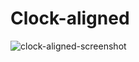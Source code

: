 # Clock-aligned
![clock-aligned-screenshot](https://cloud.githubusercontent.com/assets/21333475/20100658/21c4e2aa-a5c7-11e6-97f3-a7d72a9cd537.png)
